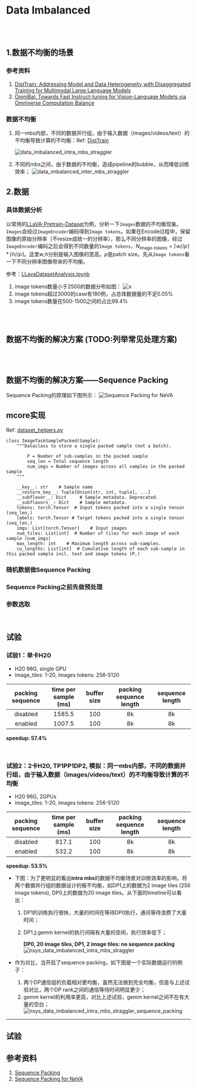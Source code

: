 # Data Imbalanced

<br><br>

## 1.数据不均衡的场景 

### 参考资料

1. [DistTrain: Addressing Model and Data Heterogeneity with Disaggregated Training for Multimodal Large Language Models](https://arxiv.org/abs/2408.04275)
2. [OmniBal: Towards Fast Instruct-tuning for Vision-Language Models via Omniverse Computation Balance](https://arxiv.org/abs/2407.20761)

### 数据不均衡
1. 同一mbs内部，不同的数据并行组，由于输入数据（images/videos/text）的不均衡导致计算的不均衡：Ref: [DistTrain](https://arxiv.org/abs/2408.04275)
   
    ![data_imbalanced_intra_mbs_straggler](./images/data_imbalanced/data_imbalanced_intra_mbs_straggler.png)

2. 不同的mbs之间，由于数据的不均衡，造成pipeline的bubble，从而降低训练效率；
![data_imbalanced_inter_mbs_straggler](./images/data_imbalanced/data_imbalanced_inter_mbs_straggler.png)

## 2.数据

### 具体数据分析

以常用的[LLaVA-Pretrain-Dataset](https://huggingface.co/datasets/liuhaotian/LLaVA-Pretrain)为例，分析一下`Images`数据的不均衡现象。`Images`会经过`ImageEncoder`编码得到`Image tokens`。如果在Encode过程中，保留图像的原始分辨率（不resize成统一的分辨率），那么不同分辨率的图像，经过`ImageEncoder`编码之后会得到不同数量的`Image tokens`，$N_{\text{image-tokens}}=\lceil{w//p}\rceil*\lceil{h//p}\rceil$。这里$w$,$h$分别是输入图像的宽高，$p$是patch size。先从`Image tokens`看一下不同分辨率图像带来的不均衡。

参考：[LLavaDatasetAnalysis.ipynb](./LLavaDatasetAnalysis.ipynb)

1. image tokens数量小于2500的数据分布如图：
   ![x](images/data_imbalanced/data_imbalanced_llava_datasets_stat_lessthan2500.png)
2. image tokens超过3000的case有180例，占总体数据量的不足0.05%
3. image tokens数量在500-1500之间的占比99.4%


<br><br>

## 数据不均衡的解决方案 (TODO:列举常见处理方案)


<br><br>

## 数据不均衡的解决方案——Sequence Packing

Sequence Packing的原理如下图所示：
![Sequence Packing for NeVA](./images/data_imbalanced/sequence_packing_principle.png)

## mcore实现

Ref: [dataset_helpers.py](https://github.com/NVIDIA/Megatron-LM/blob/4429e8ebe21fb011529d7401c370841ce530785a/examples/multimodal/dataset_helpers.py#L49)

```
class ImageTaskSamplePacked(Sample):
    """Dataclass to store a single packed sample (not a batch).

        P = Number of sub-samples in the packed sample
        seq_len = Total sequence length
        num_imgs = Number of images across all samples in the packed sample
    """

    __key__: str    # Sample name
    __restore_key__: Tuple[Union[str, int, tuple], ...]
    __subflavor__: Dict     # Sample metadata. Deprecated.
    __subflavors__: Dict    # Sample metadata.
    tokens: torch.Tensor  # Input tokens packed into a single tensor (seq_len,)
    labels: torch.Tensor # Target tokens packed into a single tensor (seq_len,)
    imgs: List[torch.Tensor]    # Input images
    num_tiles: List[int]  # Number of tiles for each image of each sample (num_imgs)
    max_length: int    # Maximum length across sub-samples.
    cu_lengths: List[int]  # Cumulative length of each sub-sample in this packed sample incl. text and image tokens (P,)

```

### 随机数据做Sequence Packing

### Sequence Packing之前先做预处理

### 参数选取

<br>

## 试验

### 试验1：单卡H20

* H20 96G, single GPU
* image_tiles: 1-20, images tokens: 256-5120
  
|packing sequence| time per sample (ms)|buffer size|packing sequence length|sequence length|
|:--------------:|:-------------------:|:---------:|:---------------------:|:-------------:|
|disabled|1585.5|100|8k|8k|
|enabled |1007.5|100|8k|8k|

**speedup: 57.4%**

<br>

### 试验2：2卡H20, TP1PP1DP2, 模拟：同一mbs内部，不同的数据并行组，由于输入数据（images/videos/text）的不均衡导致计算的不均衡
* H20 96G, 2GPUs
* image_tiles: 1-20, images tokens: 256-5120


|packing sequence| time per sample (ms)|buffer size|packing sequence length|sequence length|
|:--------------:|:-------------------:|:---------:|:---------------------:|:-------------:|
|disabled|817.1|100|8k|8k|
|enabled |532.2|100|8k|8k|


**speedup: 53.5%**


* 下图：为了更明显的看出**intra mbs**的数据不均衡场景对训练效率的影响，将两个数据并行组的数据设计的极不均衡，如DP1上的数据为2 image tiles (256 image tokens), DP0上的数据为20 image tiles。从下面的timeline可以看出：
    1. DP1的训练执行很快，大量的时间在等待DP0执行，通讯等待浪费了大量时间；
    2. DP1上gemm kernel的执行间隔有大量的空闲，执行效率低下；
   
        **DP0, 20 image tiles, DP1, 2 image tiles: no sequence packing**
        ![nsys_data_imbalanced_intra_mbs_straggler](./images/data_imbalanced/nsys_data_imbalanced_intra_mbs_straggler.png)

* 作为对比，当开启了sequence packing，如下图是一个实际数据运行的例子：
    1. 两个DP通信组的负载相对更均衡，虽然无法做到完全均衡，但是与上述试验对比，两个DP rank之间的通信等待时间明显更少；
    2. gemm kernel的利用率更高，对比上述试验，gemm kernel之间不在有大量的空白；
    ![nsys_data_imbalanced_intra_mbs_straggler_sequence_packing](./images/data_imbalanced/nsys_data_imbalanced_intra_mbs_straggler_sequence_packing.png
    )

****

## 试验

## 参考资料
1. [Sequence Packing](https://docs.nvidia.com/nemo-framework/user-guide/24.12/nemotoolkit/features/optimizations/sequence_packing.html)
2. [Sequence Packing for NeVA](https://docs.nvidia.com/nemo-framework/user-guide/24.12/nemotoolkit/multimodal/mllm/sequence_packing.html)